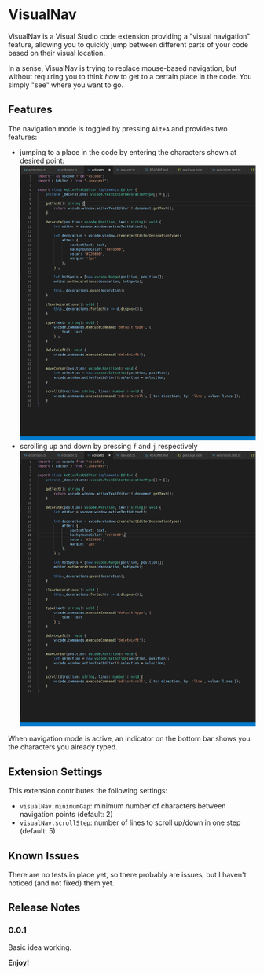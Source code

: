 # VisualNav

VisualNav is a Visual Studio code extension providing a "visual navigation" feature, allowing you to quickly jump
between different parts of your code based on their visual location.

In a sense, VisualNav is trying to replace mouse-based navigation, but without requiring you to think *how* to get
to a certain place in the code. You simply "see" where you want to go.

## Features

The navigation mode is toggled by pressing `Alt+A` and provides two features:

* jumping to a place in the code by entering the characters shown at desired point:
![](navigation.gif)
* scrolling up and down by pressing `f` and `j` respectively
![](scrolling.gif)

When navigation mode is active, an indicator on the bottom bar shows you the characters you already typed.

## Extension Settings

This extension contributes the following settings:

* `visualNav.minimumGap`: minimum number of characters between navigation points (default: 2)
* `visualNav.scrollStep`: number of lines to scroll up/down in one step (default: 5)

## Known Issues

There are no tests in place yet, so there probably are issues, but I haven't noticed (and not fixed) them yet.

## Release Notes

### 0.0.1

Basic idea working.

**Enjoy!**
